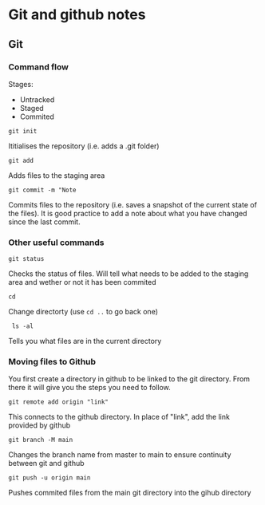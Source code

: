 # Git and github notes

## Git

### Command flow

Stages:
- Untracked
- Staged
- Commited

```git init```
 
Ititialises the repository (i.e. adds a .git folder)

 ```git add```

Adds files to the staging area

  ```git commit -m "Note```

Commits files to the repository (i.e. saves a snapshot of the current state of the files).
It is good practice to add a note about what you have changed since the last commit.

### Other useful commands

```git status```

Checks the status of files. Will tell what needs to be added to the staging area and wether or not it has been commited

```cd```

Change directorty (use ```cd ..``` to go back one)

``` ls -al```

Tells you what files are in the current directory

### Moving files to Github

You first create a directory in github to be linked to the git directory. From there it will give you the steps you need to follow.

```git remote add origin "link"```

This connects to the github directory. In place of "link", add the link provided by github

```git branch -M main```

Changes the branch name from master to main to ensure continuity between git and github

```git push -u origin main```

Pushes commited files from the main git directory into the gihub directory